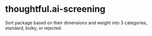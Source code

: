 # thoughtful.ai-screening
Sort package based on their dimensions and weight into 3 categories, standard, bulky, or rejected.
